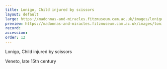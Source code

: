 ```yaml
---
title: Lonigo, Child injured by scissors
layout: default
large: https://madonnas-and-miracles.fitzmuseum.cam.ac.uk/images/lonigoscissors.jpeg
preview: https://madonnas-and-miracles.fitzmuseum.cam.ac.uk/images/lonigoscissors.jpeg
record:
accession:
order: 12
---
```

Lonigo, Child injured by scissors

Veneto, late 15th century
